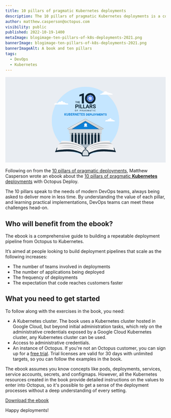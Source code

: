 ```yaml
---
title: 10 pillars of pragmatic Kubernetes deployments
description: The 10 pillars of pragmatic Kubernetes deployments is a comprehensive guide to building a repeatable deployment pipeline from Octopus to Kubernetes. Download the ebook. 
author: matthew.casperson@octopus.com
visibility: public
published: 2022-10-19-1400
metaImage: blogimage-ten-pillars-of-k8s-deployments-2021.png
bannerImage: blogimage-ten-pillars-of-k8s-deployments-2021.png
bannerImageAlt: A book and ten pillars
tags:
  - DevOps
  - Kubernetes
---
```


![A book and ten pillars](blogimage-ten-pillars-of-k8s-deployments-2021.png)

Following on from the [10 pillars of pragmatic deployments](https://octopus.com/blog/ten-pillars-of-pragmatic-deployments), Matthew Casperson wrote an ebook about the [10 pillars of pragmatic **Kubernetes** deployments](https://github.com/OctopusDeploy/TenPillarsK8s/releases/latest) with Octopus Deploy.

The 10 pillars speak to the needs of modern DevOps teams, always being asked to deliver more in less time. By understanding the value of each pillar, and learning practical implementations, DevOps teams can meet these challenges head-on.


## Who will benefit from the ebook?

The ebook is a comprehensive guide to building a repeatable deployment pipeline from Octopus to Kubernetes. 

It’s aimed at people looking to build deployment pipelines that scale as the following increases:

- The number of teams involved in deployments
- The number of applications being deployed
- The frequency of deployments
- The expectation that code reaches customers faster


## What you need to get started

To follow along with the exercises in the book, you need: 

- A Kubernetes cluster. The book uses a Kubernetes cluster hosted in Google Cloud, but beyond initial administration tasks, which rely on the administrative credentials exposed by a Google Cloud Kubernetes cluster, any Kubernetes cluster can be used.
- Access to administrative credentials. 
- An instance of Octopus. If you're not an Octopus customer, you can sign up for a [free trial](https://octopus.com/start). Trial licenses are valid for 30 days with unlimited targets, so you can follow the examples in the book.

The ebook assumes you know concepts like pods, deployments, services, service accounts, secrets, and configmaps. However, all the Kubernetes resources created in the book provide detailed instructions on the values to enter into Octopus, so it's possible to get a sense of the deployment processes without a deep understanding of every setting. 

<span><a class="btn btn-success" href="https://github.com/OctopusDeploy/TenPillarsK8s/releases/latest">Download the ebook</a></span>

Happy deployments!